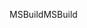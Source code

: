 <span data-ttu-id="db5ca-101">MSBuild</span><span class="sxs-lookup"><span data-stu-id="db5ca-101">MSBuild</span></span>